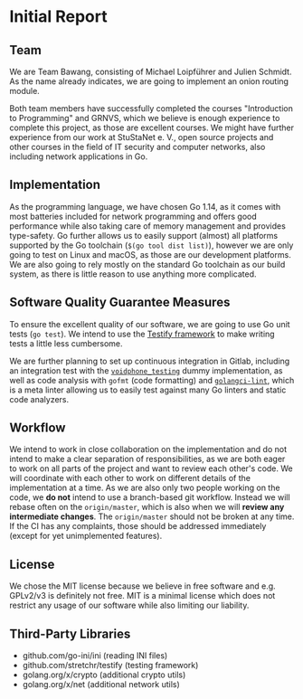# Initial Report

## Team

We are Team Bawang, consisting of Michael Loipführer and Julien Schmidt.
As the name already indicates, we are going to implement an onion routing module.

Both team members have successfully completed the courses "Introduction to Programming" and GRNVS, which we believe is enough experience to complete this project, as those are excellent courses.
We might have further experience from our work at StuStaNet e. V., open source projects and other courses in the field of IT security and computer networks, also including network applications in Go.

## Implementation

As the programming language, we have chosen Go 1.14, as it comes with most batteries included for network programming and offers good performance while also taking care of memory management and provides type-safety.
Go further allows us to easily support (almost) all platforms supported by the Go toolchain (`$(go tool dist list)`), however we are only going to test on Linux and macOS, as those are our development platforms.
We are also going to rely mostly on the standard Go toolchain as our build system, as there is little reason to use anything more complicated.


## Software Quality Guarantee Measures

To ensure the excellent quality of our software, we are going to use Go unit tests (`go test`). We intend to use the [Testify framework](https://github.com/stretchr/testify) to make writing tests a little less cumbersome.

We are further planning to set up continuous integration in Gitlab, including an integration test with the [`voidphone_testing`](https://gitlab.lrz.de/netintum/teaching/voidphone_testing) dummy implementation, as well as code analysis with `gofmt` (code formatting) and [`golangci-lint`](https://github.com/golangci/golangci-lint), which is a meta linter allowing us to easily test against many Go linters and static code analyzers.


## Workflow

We intend to work in close collaboration on the implementation and do not intend to make a clear separation of responsibilities, as we are both eager to work on all parts of the project and want to review each other's code. We will coordinate with each other to work on different details of the implementation at a time.
As we are also only two people working on the code, we **do not** intend to use a branch-based git workflow. Instead we will rebase often on the `origin/master`, which is also when we will **review any intermediate changes**. The `origin/master` should not be broken at any time. If the CI has any complaints, those should be addressed immediately (except for yet unimplemented features).


## License

We chose the MIT license because we believe in free software and e.g. GPLv2/v3 is definitely not free.
MIT is a minimal license which does not restrict any usage of our software while also limiting our liability.


## Third-Party Libraries

* github.com/go-ini/ini (reading INI files)
* github.com/stretchr/testify (testing framework)
* golang.org/x/crypto (additional crypto utils)
* golang.org/x/net (additional network utils)
